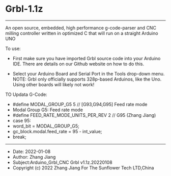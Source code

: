 # Grbl-1.1z
------------------------------------------------------------------------------------
An open source, embedded, high performance g-code-parser and CNC milling controller
written in optimized C that will run on a straight Arduino UNO

To use:
- First make sure you have imported Grbl source code into your Arduino
  IDE. There are details on our Github website on how to do this.

- Select your Arduino Board and Serial Port in the Tools drop-down menu.
  NOTE: Grbl only officially supports 328p-based Arduinos, like the Uno.
  Using other boards will likely not work!
 
TO Updata G-Code:
- #define MODAL_GROUP_G5 5 // [G93,G94,G95] Feed rate mode
- Modal Group G5: Feed rate mode
- #define FEED_RATE_MODE_UNITS_PER_REV  2 // G95 (Zhang Jiang)
- case 95:
- word_bit = MODAL_GROUP_G5;
- gc_block.modal.feed_rate = 95 - int_value;
- break;

*********************************************************************
- Date: 2022-01-08
- Author: Zhang Jiang 
- Subject:Arduino_Grbl_CNC Grbl v1.1z.20220108
- Copyright (c) 2022 Zhang Jiang For The Sunflower Tech LTD,China
